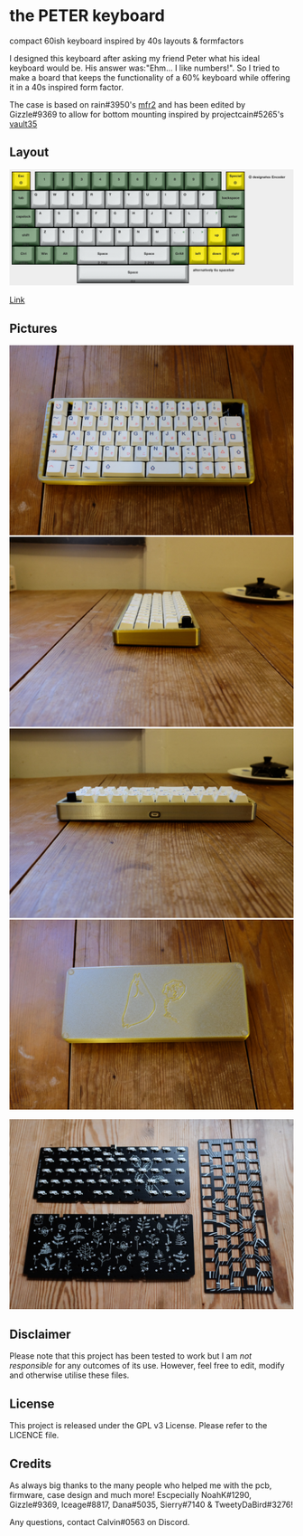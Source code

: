 # the PETER keyboard
compact 60ish keyboard inspired by 40s layouts & formfactors

I designed this keyboard after asking my friend Peter what his ideal keyboard would be. His answer was:"Ehm...  I like numbers!". So I tried to make a board that keeps the functionality of a 60% keyboard while offering it in a 40s inspired form factor.

The case is based on rain#3950's [mfr2](https://github.com/rainkeebs/mfr2) and has been edited by Gizzle#9369 to allow for bottom mounting inspired by projectcain#5265's [vault35](https://mechvault.net/products/vault-35-mini-keyboard)

## Layout

![the PETER](https://github.com/calvin-mcd/the-PETER-keyboard/blob/main/Images/the%20PETER%20layout.png)

<a href="https://www.keyboard-layout-editor.com/#/gists/bfbfb0e68d74f1cbb328a13727df050d">Link<a>
  
## Pictures

![the PETER](https://github.com/calvin-mcd/the-PETER-keyboard/blob/main/Images/DSCF4483.JPG)
![the PETER](https://github.com/calvin-mcd/the-PETER-keyboard/blob/main/Images/DSCF4485.JPG)
![the PETER](https://github.com/calvin-mcd/the-PETER-keyboard/blob/main/Images/DSCF4486.JPG)
![the PETER](https://github.com/calvin-mcd/the-PETER-keyboard/blob/main/Images/DSCF4487.JPG)

![the PETER](https://github.com/calvin-mcd/the-PETER-keyboard/blob/main/Images/the%20PETER.JPG)

## Disclaimer

Please note that this project has been tested to work but I am *not responsible* for any outcomes of its use. However, feel free to edit, modify and otherwise utilise these files.

## License

This project is released under the GPL v3 License. Please refer to the LICENCE file.
  
## Credits

 As always big thanks to the many people who helped me with the pcb, firmware, case design and much more! Escpecially NoahK#1290, Gizzle#9369, Iceage#8817, Dana#5035, Sierry#7140 & TweetyDaBird#3276!


Any questions, contact Calvin#0563 on Discord.
